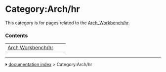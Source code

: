 # Category:Arch/hr
This category is for pages related to the [Arch_Workbench/hr](Arch_Workbench/hr.md).

### Contents

|     |     |     |
| --- | --- | --- |
| [Arch Workbench/hr](Arch_Workbench/hr.md) |



---
⏵ [documentation index](../README.md) > Category:Arch/hr
